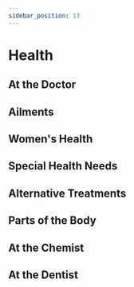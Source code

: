 ```yaml
---
sidebar_position: 13
---
```


# Health

## At the Doctor

## Ailments

## Women's Health

## Special Health Needs

## Alternative Treatments

## Parts of the Body

## At the Chemist

## At the Dentist